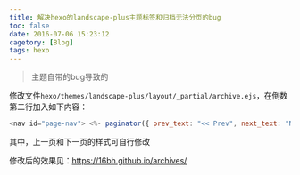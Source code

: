 ```yaml
---
title: 解决hexo的landscape-plus主题标签和归档无法分页的bug
toc: false
date: 2016-07-06 15:23:12
cagetory: [Blog]
tags: hexo
---
```


>主题自带的bug导致的


修改文件`hexo/themes/landscape-plus/layout/_partial/archive.ejs`，在倒数第二行加入如下内容：

``` js
<nav id="page-nav"> <%- paginator({ prev_text: "<< Prev", next_text: "Next >>" }) %> </nav>
```

其中，上一页和下一页的样式可自行修改



修改后的效果见：https://16bh.github.io/archives/
